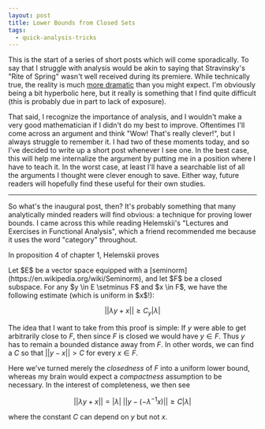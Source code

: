 ```yaml
---
layout: post
title: Lower Bounds from Closed Sets
tags:
  - quick-analysis-tricks
---
```


This is the start of a series of short posts which will come sporadically.
To say that I struggle with analysis would be akin to saying that 
Stravinsky's "Rite of Spring" wasn't well received during its premiere. 
While technically true, the reality is much 
[more dramatic](https://www.bl.uk/20th-century-literature/articles/the-riot-at-the-rite-the-premiere-of-the-rite-of-spring) 
than you might expect. I'm obviously being a bit hyperbolic here, but it
really is something that I find quite difficult
(this is probably due in part to lack of exposure).

That said, I recognize the importance of analysis, and I wouldn't make a very
good mathematician if I didn't do my best to improve. Oftentimes I'll come
across an argument and think "Wow! That's really clever!", but I always 
struggle to remember it. I had two of these moments today, and so I've decided
to write up a short post whenever I see one. In the best case, this will 
help me internalize the argument by putting me in a position where I have to
teach it. In the worst case, at least I'll have a searchable list of all the
arguments I thought were clever enough to save. Either way, future readers
will hopefully find these useful for their own studies.

---

So what's the inaugural post, then? It's probably something that many
analytically minded readers will find obvious: a technique for proving 
lower bounds. I came across this while reading Helemskii's 
"Lectures and Exercises in Functional Analysis", which a friend recommended me
because it uses the word "category" throughout.

In proposition 4 of chapter 1, Helemskii proves

<div class="boxed" markdown=1>
  Let $E$ be a vector space equipped with a 
  [seminorm](https://en.wikipedia.org/wiki/Seminorm),
  and let $F$ be a closed subspace. For any $y \in E \setminus F$ and $x \in F$, we 
  have the following estimate (which is uniform in $x$!):

  $$|| \lambda y + x || \geq C_y |\lambda|$$
</div>

The idea that I want to take from this proof is simple: 
If $y$ were able to get arbitrarily close to $F$, then since $F$ 
is closed we would have $y \in F$. Thus $y$ has to remain a bounded 
distance away from $F$. In other words, we can find a $C$ so that 
$||y-x|| > C$ for every $x \in F$. 

Here we've turned merely the _closedness_ of $F$ into a uniform lower bound,
whereas my brain would expect a _compactness_ assumption to be necessary.
In the interest of completeness, we then see

$$|| \lambda y + x || = |\lambda| \; ||y - (-\lambda^{-1}x)|| \geq C |\lambda|$$

where the constant $C$ can depend on $y$ but not $x$.
